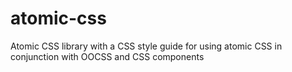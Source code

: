 atomic-css
==========

Atomic CSS library with a CSS style guide for using atomic CSS in conjunction with OOCSS and CSS components
